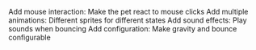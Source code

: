 Add mouse interaction: Make the pet react to mouse clicks
Add multiple animations: Different sprites for different states
Add sound effects: Play sounds when bouncing
Add configuration: Make gravity and bounce configurable
